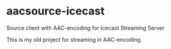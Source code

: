 # aacsource-icecast
Source client with AAC-encoding for Icecast Streaming Server

This is my old project for streaming in AAC-encoding.
